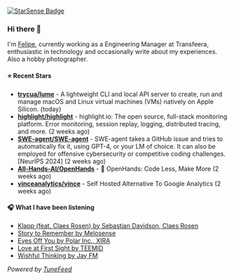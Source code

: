 <a href="https://starsense.app/developer-types" target="_blank"><img src="https://starsense.app/api/badge/?user=valtlfelipe" alt="StarSense Badge"></a>

### Hi there 👋

I'm [Felipe](https://felipevm.com), currently working as a Engineering Manager at Transfeera, enthusiastic in technology and occasionally write about my experiences. Also a hobby photographer.

#### ⭐ Recent Stars
- **[trycua/lume](https://github.com/trycua/lume)** - A lightweight CLI and local API server to create, run and manage macOS and Linux virtual machines (VMs) natively on Apple Silicon. (today)
- **[highlight/highlight](https://github.com/highlight/highlight)** - highlight.io: The open source, full-stack monitoring platform. Error monitoring, session replay, logging, distributed tracing, and more. (2 weeks ago)
- **[SWE-agent/SWE-agent](https://github.com/SWE-agent/SWE-agent)** - SWE-agent takes a GitHub issue and tries to automatically fix it, using GPT-4, or your LM of choice. It can also be employed for offensive cybersecurity or competitive coding challenges. [NeurIPS 2024]  (2 weeks ago)
- **[All-Hands-AI/OpenHands](https://github.com/All-Hands-AI/OpenHands)** - 🙌 OpenHands: Code Less, Make More (2 weeks ago)
- **[vinceanalytics/vince](https://github.com/vinceanalytics/vince)** - Self Hosted Alternative To Google Analytics (2 weeks ago)

#### 🎧 What I have been listening
- [Klapp (feat. Claes Rosen) by Sebastian Davidson, Claes Rosen](https://open.spotify.com/track/1oVCezWQA35HQLcPa9WNUG)
- [Story to Remember by Melosense](https://open.spotify.com/track/5jpEBnl7zk7zbs8dNXnvxn)
- [Eyes Off You by Polar Inc., XIRA](https://open.spotify.com/track/5YQ4BJs60OgPVEwisLNiu3)
- [Love at First Sight by TEEMID](https://open.spotify.com/track/2XR0wxwBDgOxZ3m5LtfCj4)
- [Wishful Thinking by Jay FM](https://open.spotify.com/track/3h92POKPLz8JV7bVXMZJYb)

_Powered by [TuneFeed](https://tunefeed.app?ref=github.com)_


